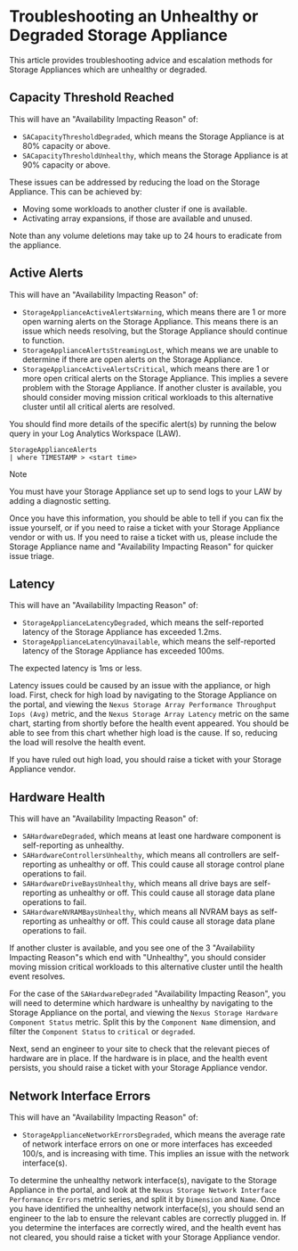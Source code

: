 # Troubleshooting an Unhealthy or Degraded Storage Appliance
This article provides troubleshooting advice and escalation methods for Storage Appliances which are
unhealthy or degraded.

## Capacity Threshold Reached
This will have an "Availability Impacting Reason" of:
- `SACapacityThresholdDegraded`, which means the Storage Appliance is at 80% capacity or above.
- `SACapacityThresholdUnhealthy`, which means the Storage Appliance is at 90% capacity or above.

These issues can be addressed by reducing the load on the Storage Appliance. This can be achieved by:
- Moving some workloads to another cluster if one is available.
- Activating array expansions, if those are available and unused.

Note than any volume deletions may take up to 24 hours to eradicate from the appliance.

## Active Alerts
This will have an "Availability Impacting Reason" of:
- `StorageApplianceActiveAlertsWarning`, which means there are 1 or more open warning alerts on the
Storage Appliance. This means there is an issue which needs resolving, but the Storage Appliance
should continue to function.
- `StorageApplianceAlertsStreamingLost`, which means we are unable to determine if there are open
alerts on the Storage Appliance.
- `StorageApplianceActiveAlertsCritical`, which means there are 1 or more open critical alerts on the
Storage Appliance. This implies a severe problem with the Storage Appliance. If another cluster is
available, you should consider moving mission critical workloads to this alternative cluster until
all critical alerts are resolved.

You should find more details of the specific alert(s) by running the below query in your Log Analytics
Workspace (LAW).

```
StorageApplianceAlerts
| where TIMESTAMP > <start time>
```

>[!NOTE]
>You must have your Storage Appliance set up to send logs to your LAW by adding a diagnostic setting.

Once you have this information, you should be able to tell if you can fix the issue yourself, or if
you need to raise a ticket with your Storage Appliance vendor or with us. If you need to raise a 
ticket with us, please include the Storage Appliance name and "Availability Impacting Reason" for
quicker issue triage. 

## Latency
This will have an "Availability Impacting Reason" of:
- `StorageApplianceLatencyDegraded`, which means the self-reported latency of the Storage Appliance
has exceeded 1.2ms.
- `StorageApplianceLatencyUnavailable`, which means the self-reported latency of the Storage Appliance
has exceeded 100ms.

The expected latency is 1ms or less.

Latency issues could be caused by an issue with the appliance, or high load. First, check for high
load by navigating to the Storage Appliance on the portal, and viewing the
`Nexus Storage Array Performance Throughput Iops (Avg)` metric, and the `Nexus Storage Array Latency`
metric on the same chart, starting from shortly before the health event appeared. You should be able
to see from this chart whether high load is the cause. If so, reducing the load will resolve the
health event.

If you have ruled out high load, you should raise a ticket with your Storage Appliance vendor.

## Hardware Health
This will have an "Availability Impacting Reason" of:
- `SAHardwareDegraded`, which means at least one hardware component is self-reporting as unhealthy.
- `SAHardwareControllersUnhealthy`, which means all controllers are self-reporting as unhealthy or
off. This could cause all storage control plane operations to fail.
- `SAHardwareDriveBaysUnhealthy`, which means all drive bays are self-reporting as unhealthy or off.
This could cause all storage data plane operations to fail.
- `SAHardwareNVRAMBaysUnhealthy`, which means all NVRAM bays as self-reporting as unhealthy or off.
This could cause all storage data plane operations to fail.

If another cluster is available, and you see one of the 3 "Availability Impacting Reason"s which end
with "Unhealthy", you should consider moving mission critical workloads to this alternative cluster
until the health event resolves.

For the case of the `SAHardwareDegraded` "Availability Impacting Reason", you will need to determine
which hardware is unhealthy by navigating to the Storage Appliance on the portal, and viewing the
`Nexus Storage Hardware Component Status` metric. Split this by the `Component Name` dimension, and
filter the `Component Status` to `critical` or `degraded`.

Next, send an engineer to your site to check that the relevant pieces of hardware are in place. If
the hardware is in place, and the health event persists, you should raise a ticket with your Storage
Appliance vendor.

## Network Interface Errors
This will have an "Availability Impacting Reason" of:
- `StorageApplianceNetworkErrorsDegraded`, which means the average rate of network interface errors
on one or more interfaces has exceeded 100/s, and is increasing with time. This implies an issue with
the network interface(s).

To determine the unhealthy network interface(s), navigate to the Storage Appliance in the portal, and
look at the `Nexus Storage Network Interface Performance Errors` metric series, and split it by
`Dimension` and `Name`. Once you have identified the unhealthy network interface(s), you should send
an engineer to the lab to ensure the relevant cables are correctly plugged in. If you determine the
interfaces are correctly wired, and the health event has not cleared, you should raise a ticket with
your Storage Appliance vendor.